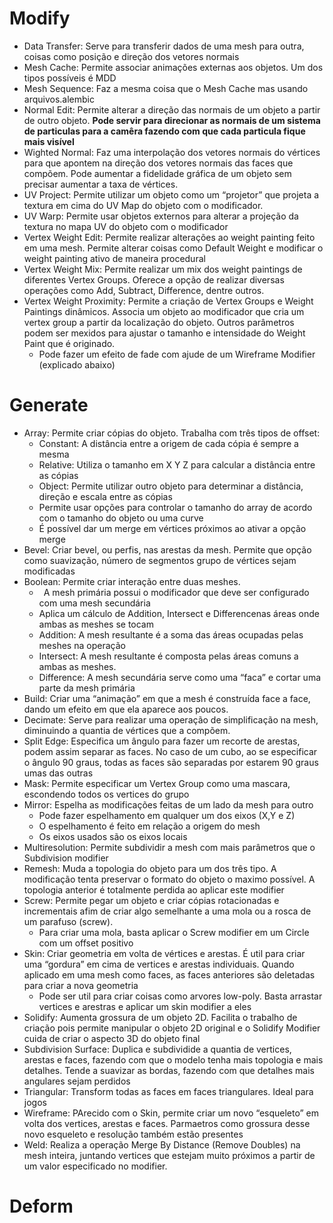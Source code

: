 ﻿# Modify
- Data Transfer: Serve para transferir dados de uma mesh para outra, coisas como posição e direção dos vetores normais
- Mesh Cache: Permite associar animações externas aos objetos. Um dos tipos possíveis é MDD
- Mesh Sequence: Faz a mesma coisa que o Mesh Cache mas usando arquivos.alembic
- Normal Edit: Permite alterar a direção das normais de um objeto a partir de outro objeto. **Pode servir para direcionar as normais de um sistema de particulas para a camêra fazendo com que cada particula fique mais visível**
- Wighted Normal: Faz uma interpolação dos vetores normais do vértices para que apontem na direção dos vetores normais das faces que compõem. Pode aumentar a fidelidade gráfica de um objeto sem precisar aumentar a taxa de vértices.
- UV Project: Permite utilizar um objeto como um “projetor” que projeta a textura em cima do UV Map do objeto com o modificador.
- UV Warp: Permite usar objetos externos para alterar a projeção da textura no mapa UV do objeto com o modificador
- Vertex Weight Edit: Permite realizar alterações ao weight painting feito em uma mesh. Permite alterar coisas como Default Weight e modificar o weight painting ativo de maneira procedural
- Vertex Weight Mix: Permite realizar um mix dos weight paintings de diferentes Vertex Groups. Oferece a opção de realizar diversas operações como Add, Subtract, Difference, dentre outros.
- Vertex Weight Proximity: Permite a criação de Vertex Groups e Weight Paintings dinâmicos. Associa um objeto ao modificador que cria um vertex group a partir da localização do objeto. Outros parâmetros podem ser mexidos para ajustar o tamanho e intensidade do Weight Paint que é originado.
  - Pode fazer um efeito de fade com ajude de um Wireframe Modifier (explicado abaixo)

# Generate
- Array: Permite criar cópias do objeto. Trabalha com três tipos de offset:
  - Constant: A distância entre a origem de cada cópia é sempre a mesma
  - Relative: Utiliza o tamanho em X Y Z para calcular a distância entre as cópias
  - Object: Permite utilizar outro objeto para determinar a distância, direção e escala entre as cópias
  - Permite usar opções para controlar o tamanho do array de acordo com o tamanho do objeto ou uma curve
  - É possível dar um merge em vértices próximos ao ativar a opção merge
- Bevel: Criar bevel, ou perfis, nas arestas da mesh. Permite que opção como suavização, número de segmentos grupo de vértices sejam modificadas
- Boolean: Permite criar interação entre duas meshes.
  - ` `A mesh primária possui o modificador que deve ser configurado com uma mesh secundária
  - Aplica um cálculo de Addition, Intersect e Differencenas áreas onde ambas as meshes se tocam
  - Addition: A mesh resultante é a soma das áreas ocupadas pelas meshes na operação
  - Intersect: A mesh resultante é composta pelas áreas comuns a ambas as meshes.
  - Difference: A mesh secundária serve como uma “faca” e cortar uma parte da mesh primária
- Build: Criar uma “animação” em que a mesh é construída face a face, dando um efeito em que ela aparece aos poucos.
- Decimate: Serve para realizar uma operação de simplificação na mesh, diminuindo a quantia de vértices que a compõem.
- Split Edge: Especifica um ângulo para fazer um recorte de arestas, podem assim separar as faces. No caso de um cubo, ao se especificar o ângulo 90 graus,  todas as faces são separadas por estarem 90 graus umas das outras
- Mask: Permite especificar um Vertex Group como uma mascara, escondendo todos os vertices do grupo
- Mirror: Espelha as modificações feitas de um lado da mesh para outro
  - Pode fazer espelhamento em qualquer um dos eixos (X,Y e Z)
  - O espelhamento é feito em relação a origem do mesh
  - Os eixos usados são os eixos locais
- Multiresolution: Permite subdividir a mesh com mais parâmetros que o Subdivision modifier
- Remesh: Muda a topologia do objeto para um dos três tipo. A modificação tenta preservar o formato do objeto o maximo possível. A topologia anterior é totalmente perdida ao aplicar este modifier
- Screw: Permite pegar um objeto e criar cópias rotacionadas e incrementais afim de criar algo semelhante a uma mola ou a rosca de um parafuso (screw).
  - Para criar uma mola, basta aplicar o Screw modifier em um Circle com um offset positivo
- Skin: Criar geometria em volta de vértices e arestas. É util para criar uma “gordura” em cima de vertices e arestas individuais. Quando aplicado em uma mesh como faces, as faces anteriores são deletadas para criar a nova geometria
  - Pode ser util para criar coisas como arvores low-poly. Basta arrastar vertices e arestras e aplicar um skin modifier a eles
- Solidify: Aumenta grossura de um objeto 2D. Facilita o trabalho de criação pois permite manipular o objeto 2D original e o Solidify Modifier cuida de criar o aspecto 3D do objeto final
- Subdivision Surface: Duplica e subdividide a quantia de vertices, arestas e faces, fazendo com que o modelo tenha mais topologia e mais detalhes. Tende a suavizar as bordas, fazendo com que detalhes mais angulares sejam perdidos
- Triangular: Transform todas as faces em faces triangulares. Ideal para jogos
- Wireframe: PArecido com o Skin, permite criar um novo “esqueleto” em volta dos vertices, arestas e faces. Parmaetros como grossura desse novo esqueleto e resolução também estão presentes
- Weld: Realiza a operação Merge By Distance (Remove Doubles) na mesh inteira, juntando vertices que estejam muito próximos a partir de um valor especificado no modifier.

# Deform

